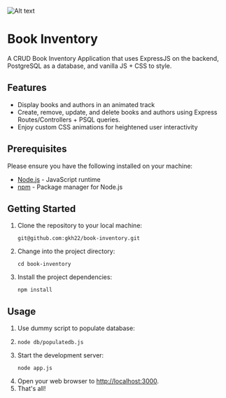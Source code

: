 ![Alt text](./demo.gif)
# Book Inventory
A CRUD Book Inventory Application that uses ExpressJS on the backend, PostgreSQL as a database, and vanilla JS + CSS to style.

## Features
* Display books and authors in an animated track
* Create, remove, update, and delete books and authors using Express Routes/Controllers + PSQL queries.
* Enjoy custom CSS animations for heightened user interactivity

## Prerequisites
Please ensure you have the following installed on your machine:
* [Node.js](https://nodejs.org/) - JavaScript runtime
* [npm](https://www.npmjs.com/) - Package manager for Node.js
## Getting Started
1. Clone the repository to your local machine:
   ```
   git@github.com:gkh22/book-inventory.git
   ```
2. Change into the project directory:
   ```
   cd book-inventory
   ```
3. Install the project dependencies:
   ```
   npm install
   ```
## Usage
1. Use dummy script to populate database:
2. ```
   node db/populatedb.js
   ```
3. Start the development server:
   ```
   node app.js
   ```
4. Open your web browser to [http://localhost:3000](http://localhost:5173/).
5. That's all!




